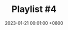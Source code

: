 ---
title:          "Playlist #4"
date:           2023-01-21 00:01:00 +0800
selected:       false

order: 1
cover: /assets/images/artwork/playlist_covers/My_Playlist_4.png
---
